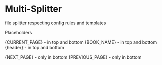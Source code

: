 # Multi-Splitter
file splitter respecting config rules and templates


Placeholders

{CURRENT_PAGE} - in top and bottom
{BOOK_NAME} - in top and bottom
{header} - in top and bottom

{NEXT_PAGE} - only in bottom
{PREVIOUS_PAGE} - only in bottom

